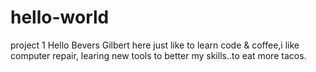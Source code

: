 # hello-world
project 1
Hello Bevers
Gilbert here just like to learn code & coffee,i like computer repair, learing new tools to better my skills..to eat more tacos.
